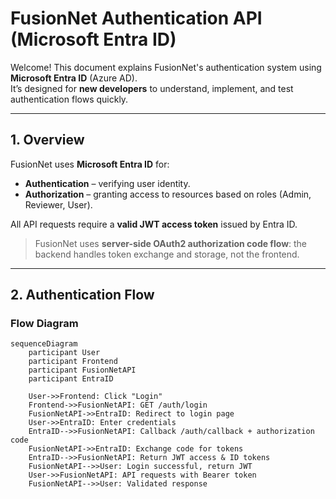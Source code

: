 # FusionNet Authentication API (Microsoft Entra ID)

Welcome! This document explains FusionNet's authentication system using **Microsoft Entra ID** (Azure AD).  
It’s designed for **new developers** to understand, implement, and test authentication flows quickly.

---

## 1. Overview

FusionNet uses **Microsoft Entra ID** for:

- **Authentication** – verifying user identity.
- **Authorization** – granting access to resources based on roles (Admin, Reviewer, User).

All API requests require a **valid JWT access token** issued by Entra ID.

> FusionNet uses **server-side OAuth2 authorization code flow**: the backend handles token exchange and storage, not the frontend.

---

## 2. Authentication Flow

### Flow Diagram

```mermaid
sequenceDiagram
    participant User
    participant Frontend
    participant FusionNetAPI
    participant EntraID

    User->>Frontend: Click "Login"
    Frontend->>FusionNetAPI: GET /auth/login
    FusionNetAPI->>EntraID: Redirect to login page
    User->>EntraID: Enter credentials
    EntraID-->>FusionNetAPI: Callback /auth/callback + authorization code
    FusionNetAPI->>EntraID: Exchange code for tokens
    EntraID-->>FusionNetAPI: Return JWT access & ID tokens
    FusionNetAPI-->>User: Login successful, return JWT
    User->>FusionNetAPI: API requests with Bearer token
    FusionNetAPI-->>User: Validated response
```
